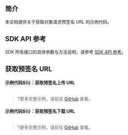 ## 简介
本文档提供关于获取对象请求预签名 URL 的示例代码。

## SDK API 参考

SDK 所有接口的具体参数与方法说明，请参考 [SDK API 参考](cssg://api-doc)。

## 获取预签名 URL

#### 示例代码${i}：获取预签名上传 URL

[//]: # (.cssg-snippet-get-presign-upload-url)
```
```

>?更多完整示例，请前往 [GitHub](cssg://code-example/get-presign-upload-url) 查看。

#### 示例代码${i}：获取预签名下载 URL

[//]: # (.cssg-snippet-get-presign-download-url)
```
```

>?更多完整示例，请前往 [GitHub](cssg://code-example/get-presign-download-url) 查看。
